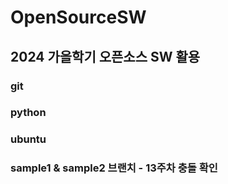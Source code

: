 # OpenSourceSW

## 2024 가을학기 오픈소스 SW 활용

### git

### python

### ubuntu

### sample1 & sample2 브랜치 - 13주차 충돌 확인
